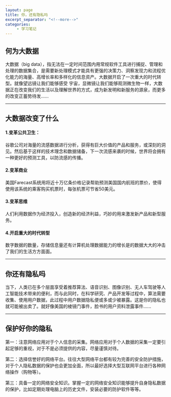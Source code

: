 ```yaml
---
layout: page
title: 你，还有隐私吗
excerpt_separator: "<!--more-->"
categories:
     - 学习笔记
---
```

## 何为大数据
大数据（big data），指无法在一定时间范围内用常规软件工具进行捕捉、管理和处理的数据集合，是需要新处理模式才能具有更强的决策力、洞察发现力和流程优化能力的海量、高增长率和多样化的信息资产。大数据开启了一次重大的时代转型。就像望远镜让我们能够感受 宇宙，显微镜让我们能够观测微生物一样，大数据正在改变我们的生活以及理解世界的方式，成为新发明和新服务的源泉，而更多的改变正蓄势待发......


---
## 大数据改变了什么
#### 1.变革公共卫生：
谷歌公司对海量的流感数据进行分析，获得有巨大价值的产品和服务，或深刻的洞见。然后基于这样的技术理念和数据储备，下一次流感来袭的时候，世界将会拥有一种更好的预测工具，以防流感的传播。

#### 2.变革商业
美国Farecast系统用将近十万亿条价格记录帮助预测美国国内航班的票价，使得使用该系统的乘客购买机票时，每张机票可节省50美元。
#### 3.变革思维
人们利用数据作为经济投入，创造新的经济利益，巧妙的用来激发新产品和新型服务。

#### 4.开启重大的时代转型
数字数据的数量，存储信息量还有计算机处理数据能力的增长是的数据大大的冲击了我们的生活方方面面。

---
## 你还有隐私吗
当下，人类已在多个层面享受着推荐算法、语音识别、图像识别、无人车驾驶等人工智能技术带来的便利，而与此同时，在科学研究、产品开发等过程中，算法需要收集、使用用户数据，此过程中用户数据隐私便或多或少被暴露。这是你的隐私也就可能被出卖了。就好像美国的棱镜门事件，脸书的用户资料泄露事件......

***
## 保护好你的隐私
第一：注意网络应用对于个人信息的采集。网络应用对于个人数据的采集一定要引起足够的重视，对于不是必须提供的内容，尽量谨慎对待。

第二：选择信誉好的网络平台。往往大型网络平台都有较为完善的安全防护措施，对于个人隐私数据的保护也会更加全面，所以最好选择大型互联网平台进行各种网络操作（购物等）。

第三：具备一定的网络安全知识。掌握一定的网络安全知识能够提升自身隐私数据的保护，比如定期处理电脑上的历史文件，安装必要的防护软件等等。